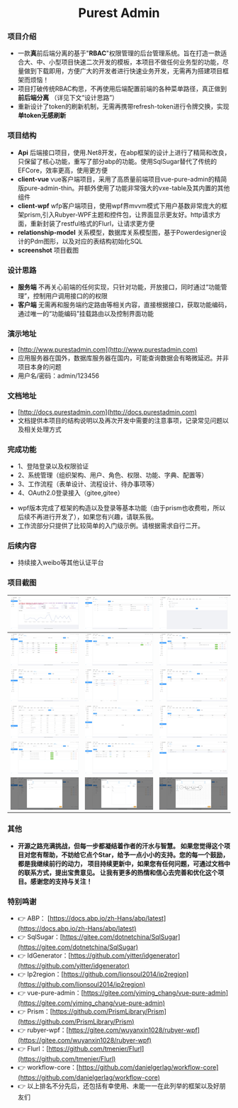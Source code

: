 # <div align="center">Purest Admin</div>

### 项目介绍

* 一款**真**前后端分离的基于"**RBAC**"权限管理的后台管理系统。旨在打造一款适合大、中、小型项目快速二次开发的模板，本项目不做任何业务型的功能，尽量做到下载即用，方便广大的开发者进行快速业务开发，无需再为搭建项目框架而烦恼！
* 项目打破传统RBAC构思，不再使用后端配置前端的各种菜单路径，真正做到 **前后端分离** （详见下文“设计思路”）
* 重新设计了token的刷新机制，无需再携带refresh-token进行令牌交换，实现 **单token无感刷新**

### 项目结构

*  **Api** 后端接口项目，使用.Net8开发，在abp框架的设计上进行了精简和改良，只保留了核心功能，重写了部分abp的功能。使用SqlSugar替代了传统的EFCore，效率更高，使用更方便
*  **client-vue** vue客户端项目，采用了高质量前端项目vue-pure-admin的精简版pure-admin-thin。并额外使用了功能非常强大的vxe-table及其内置的其他组件
*  **client-wpf** wfp客户端项目，使用wpf界mvvm模式下用户基数非常庞大的框架prism,引入Rubyer-WPF主题和控件包，让界面显示更友好。http请求方面，重新封装了restful格式的Flurl，让请求更方便
*  **relationship-model** 关系模型，数据库关系模型图，基于Powerdesigner设计的Pdm图形，以及对应的表结构初始化SQL
*  **screenshot** 项目截图

### 设计思路

*  **服务端** 不再关心前端的任何实现，只针对功能，开放接口，同时通过“功能管理”，控制用户调用接口的的权限
*  **客户端** 无需再和服务端约定路由等相关内容，直接根据接口，获取功能编码，通过唯一的“功能编码”挂载路由以及控制界面功能

### 演示地址

- [http://www.purestadmin.com](http://www.purestadmin.com)
- 应用服务器在国外，数据库服务器在国内，可能查询数据会有略微延迟。并非项目本身的问题
- 用户名/密码：admin/123456

### 文档地址

- [http://docs.purestadmin.com](http://docs.purestadmin.com)
- 文档提供本项目的结构说明以及再次开发中需要的注意事项，记录常见问题以及相关处理方式

### 完成功能

- 1、登陆登录以及权限验证
- 2、系统管理（组织架构、用户、角色、权限、功能、字典、配置等）
- 3、工作流程（表单设计、流程设计、待办事项等）
- 4、OAuth2.0登录接入（gitee,gitee）

* wpf版本完成了框架的构造以及登录等基本功能（由于prism也收费啦，所以后续不再进行开发了），如果您有兴趣，请联系我。
* 工作流部分只提供了比较简单的入门级示例。请根据需求自行二开。

### 后续内容

- 持续接入weibo等其他认证平台

### 项目截图

| ![系统首页](screenshot/welcome.png)|![在线用户](screenshot/onlineuserlist.png) |![个人信息](screenshot/userinfo.png)|
|---|---|---|
| ![用户管理](screenshot/userlist.png) | ![角色管理](screenshot/rolelist.png)  | ![功能管理](screenshot/functionlist.png) |
| ![组织机构](screenshot/organizationlist.png) | ![字典管理](screenshot/dictionarylist.png) |![配置管理](screenshot/systemconfiglist.png) |
| ![请求日志](screenshot/requestloglist.png) | ![通知公告](screenshot/noticelist.png) |![系统文件](screenshot/profilesystemlist.png) |
| ![流程模版](screenshot/workflowdefinelist.png) | ![我的流程](screenshot/myinstancelist.png) |![待办事项](screenshot/waitinglist.png) |
| ![步骤1](screenshot/definestep1.png) | ![步骤2](screenshot/definestep2.png) |![步骤3](screenshot/definestep3.png) |

### 其他

* **开源之路充满挑战，但每一步都凝结着作者的汗水与智慧。 如果您觉得这个项目对您有帮助，不妨给它点个Star，给予一点小小的支持。您的每一个鼓励，都是我继续前行的动力， 项目持续更新中，如果您有任何问题，可通过文档中的联系方式，提出宝贵意见。 让我有更多的热情和信心去完善和优化这个项目。感谢您的支持与关注！** 

### 特别鸣谢
- 👉 ABP：  [https://docs.abp.io/zh-Hans/abp/latest](https://docs.abp.io/zh-Hans/abp/latest)
- 👉 SqlSugar：[https://gitee.com/dotnetchina/SqlSugar](https://gitee.com/dotnetchina/SqlSugar)
- 👉 IdGenerator：[https://github.com/yitter/idgenerator](https://github.com/yitter/idgenerator)
- 👉 Ip2region：[https://github.com/lionsoul2014/ip2region](https://github.com/lionsoul2014/ip2region)
- 👉 vue-pure-admin：[https://gitee.com/yiming_chang/vue-pure-admin](https://gitee.com/yiming_chang/vue-pure-admin)
- 👉 Prism：[https://github.com/PrismLibrary/Prism](https://github.com/PrismLibrary/Prism)
- 👉 rubyer-wpf：[https://gitee.com/wuyanxin1028/rubyer-wpf](https://gitee.com/wuyanxin1028/rubyer-wpf)
- 👉 Flurl：[https://github.com/tmenier/Flurl](https://github.com/tmenier/Flurl)
- 👉 workflow-core：[https://github.com/danielgerlag/workflow-core](https://github.com/danielgerlag/workflow-core)
- 👉 以上排名不分先后，还包括有幸使用、未能一一在此列举的框架以及好朋友们
